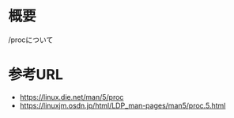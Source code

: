 # 概要
/procについて

# 参考URL
- https://linux.die.net/man/5/proc
- https://linuxjm.osdn.jp/html/LDP_man-pages/man5/proc.5.html
